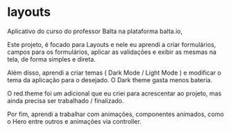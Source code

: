 # layouts

Aplicativo do curso do professor Balta na plataforma balta.io, 

Este projeto, é focado para Layouts e nele eu aprendi a criar formulários, campos para os formulários, aplicar as validações e exibir as mesmas na tela, de forma simples e direta.

Além disso, aprendi a criar temas ( Dark Mode / Light Mode ) e modificar o tema da aplicação para o desejado. O Dark theme gasta menos bateria.

O red.theme foi um adicional que eu criei para acrescentar ao projeto, mas ainda precisa ser trabalhado / finalizado. 

Por fim, aprendi a trabalhar com animações, componentes animados, como o Hero entre outros e animações via controller.
